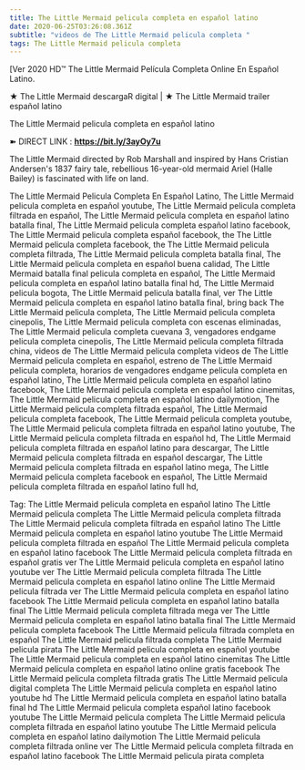 ```yaml
---
title: The Little Mermaid pelicula completa en español latino
date: 2020-06-25T03:26:08.361Z
subtitle: "videos de The Little Mermaid pelicula completa "
tags: The Little Mermaid pelicula completa
---
```

[Ver 2020 HD™ The Little Mermaid Película Completa Online En Español Latino.

★ The Little Mermaid descargaR digital | ★ The Little Mermaid trailer español latino

The Little Mermaid pelicula completa en español latino

➽ DIRECT LINK : **<https://bit.ly/3ayOy7u>**

The Little Mermaid
directed by Rob Marshall and inspired by Hans Cristian Andersen's 1837 fairy tale, rebellious 16-year-old mermaid Ariel (Halle Bailey) is fascinated with life on land.

The Little Mermaid Pelicula Completa En Español Latino, The Little Mermaid pelicula completa en español youtube, The Little Mermaid pelicula completa filtrada en español, The Little Mermaid pelicula completa en español latino batalla final, The Little Mermaid pelicula completa español latino facebook, The Little Mermaid pelicula completa español facebook, the The Little Mermaid pelicula completa facebook, the The Little Mermaid pelicula completa filtrada, The Little Mermaid pelicula completa batalla final, The Little Mermaid pelicula completa en español buena calidad, The Little Mermaid batalla final pelicula completa en español, The Little Mermaid pelicula completa en español latino batalla final hd, The Little Mermaid pelicula bogota, The Little Mermaid pelicula batalla final, ver The Little Mermaid pelicula completa en español latino batalla final, bring back The Little Mermaid pelicula completa, The Little Mermaid pelicula completa cinepolis, The Little Mermaid pelicula completa con escenas eliminadas, The Little Mermaid pelicula completa cuevana 3, vengadores endgame pelicula completa cinepolis, The Little Mermaid pelicula completa filtrada china,
videos de The Little Mermaid pelicula completa 
videos de The Little Mermaid pelicula completa en español, estreno de The Little Mermaid pelicula completa, horarios de vengadores endgame pelicula completa en español latino, The Little Mermaid pelicula completa en español latino facebook, The Little Mermaid pelicula completa en español latino cinemitas, The Little Mermaid pelicula completa en español latino dailymotion, The Little Mermaid pelicula completa filtrada español, The Little Mermaid pelicula completa facebook, The Little Mermaid pelicula completa youtube, The Little Mermaid pelicula completa filtrada en español latino youtube, The Little Mermaid pelicula completa filtrada en español hd, The Little Mermaid pelicula completa filtrada en español latino para descargar, The Little Mermaid pelicula completa filtrada en español descargar, The Little Mermaid pelicula completa filtrada en español latino mega, The Little Mermaid pelicula completa facebook en español, The Little Mermaid pelicula completa filtrada en español latino full hd,

Tag:
The Little Mermaid pelicula completa en español latino
The Little Mermaid pelicula completa
The Little Mermaid pelicula completa filtrada
The Little Mermaid pelicula completa filtrada en español latino
The Little Mermaid pelicula completa en español latino youtube
The Little Mermaid pelicula completa filtrada en español
The Little Mermaid pelicula completa en español latino facebook
The Little Mermaid pelicula completa filtrada en español gratis
ver The Little Mermaid pelicula completa en español latino youtube
ver The Little Mermaid pelicula completa filtrada
The Little Mermaid pelicula completa en español latino online
The Little Mermaid pelicula filtrada
ver The Little Mermaid pelicula completa en español latino facebook
The Little Mermaid pelicula completa en español latino batalla final
The Little Mermaid pelicula completa filtrada mega
ver The Little Mermaid pelicula completa en español latino batalla final
The Little Mermaid pelicula completa facebook
The Little Mermaid pelicula filtrada completa en español
The Little Mermaid pelicula filtrada completa
The Little Mermaid pelicula pirata
The Little Mermaid pelicula completa en español youtube
The Little Mermaid pelicula completa en español latino cinemitas
The Little Mermaid pelicula completa en español latino online gratis facebook
The Little Mermaid pelicula completa filtrada gratis
The Little Mermaid pelicula digital completa
The Little Mermaid pelicula completa en español latino youtube hd
The Little Mermaid pelicula completa en español latino batalla final hd
The Little Mermaid pelicula completa español latino facebook
youtube The Little Mermaid pelicula completa
The Little Mermaid pelicula completa filtrada en español latino youtube
The Little Mermaid pelicula completa en español latino dailymotion
The Little Mermaid pelicula completa filtrada online
ver The Little Mermaid pelicula completa filtrada en español latino facebook
The Little Mermaid pelicula pirata completa